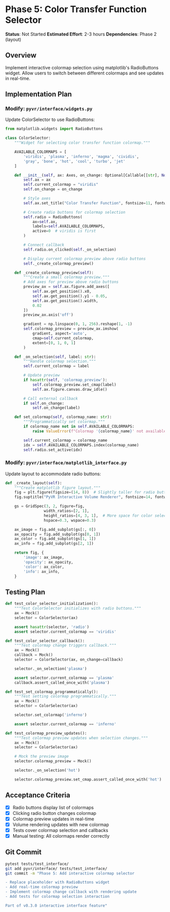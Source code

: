 # Phase 5: Color Transfer Function Selector

**Status**: Not Started
**Estimated Effort**: 2-3 hours
**Dependencies**: Phase 2 (layout)

## Overview

Implement interactive colormap selection using matplotlib's RadioButtons widget. Allow users to switch between different colormaps and see updates in real-time.

## Implementation Plan

### Modify: `pyvr/interface/widgets.py`

Update ColorSelector to use RadioButtons:

```python
from matplotlib.widgets import RadioButtons

class ColorSelector:
    """Widget for selecting color transfer function colormap."""

    AVAILABLE_COLORMAPS = [
        'viridis', 'plasma', 'inferno', 'magma', 'cividis',
        'gray', 'bone', 'hot', 'cool', 'turbo', 'jet'
    ]

    def __init__(self, ax: Axes, on_change: Optional[Callable[[str], None]] = None):
        self.ax = ax
        self.current_colormap = "viridis"
        self.on_change = on_change

        # Style axes
        self.ax.set_title("Color Transfer Function", fontsize=11, fontweight='bold')

        # Create radio buttons for colormap selection
        self.radio = RadioButtons(
            ax=self.ax,
            labels=self.AVAILABLE_COLORMAPS,
            active=0  # viridis is first
        )

        # Connect callback
        self.radio.on_clicked(self._on_selection)

        # Display current colormap preview above radio buttons
        self._create_colormap_preview()

    def _create_colormap_preview(self):
        """Create a small colormap preview."""
        # Add axes for preview above radio buttons
        preview_ax = self.ax.figure.add_axes([
            self.ax.get_position().x0,
            self.ax.get_position().y1 - 0.05,
            self.ax.get_position().width,
            0.02
        ])
        preview_ax.axis('off')

        gradient = np.linspace(0, 1, 256).reshape(1, -1)
        self.colormap_preview = preview_ax.imshow(
            gradient, aspect='auto',
            cmap=self.current_colormap,
            extent=[0, 1, 0, 1]
        )

    def _on_selection(self, label: str):
        """Handle colormap selection."""
        self.current_colormap = label

        # Update preview
        if hasattr(self, 'colormap_preview'):
            self.colormap_preview.set_cmap(label)
            self.ax.figure.canvas.draw_idle()

        # Call external callback
        if self.on_change:
            self.on_change(label)

    def set_colormap(self, colormap_name: str):
        """Programmatically set colormap."""
        if colormap_name not in self.AVAILABLE_COLORMAPS:
            raise ValueError(f"Colormap '{colormap_name}' not available")

        self.current_colormap = colormap_name
        idx = self.AVAILABLE_COLORMAPS.index(colormap_name)
        self.radio.set_active(idx)
```

### Modify: `pyvr/interface/matplotlib_interface.py`

Update layout to accommodate radio buttons:

```python
def _create_layout(self):
    """Create matplotlib figure layout."""
    fig = plt.figure(figsize=(14, 8))  # Slightly taller for radio buttons
    fig.suptitle("PyVR Interactive Volume Renderer", fontsize=14, fontweight='bold')

    gs = GridSpec(3, 2, figure=fig,
                 width_ratios=[2, 1],
                 height_ratios=[4, 3, 1],  # More space for color selector
                 hspace=0.3, wspace=0.3)

    ax_image = fig.add_subplot(gs[:, 0])
    ax_opacity = fig.add_subplot(gs[0, 1])
    ax_color = fig.add_subplot(gs[1, 1])
    ax_info = fig.add_subplot(gs[2, 1])

    return fig, {
        'image': ax_image,
        'opacity': ax_opacity,
        'color': ax_color,
        'info': ax_info,
    }
```

## Testing Plan

```python
def test_color_selector_initialization():
    """Test ColorSelector initializes with radio buttons."""
    ax = Mock()
    selector = ColorSelector(ax)

    assert hasattr(selector, 'radio')
    assert selector.current_colormap == 'viridis'

def test_color_selector_callback():
    """Test colormap change triggers callback."""
    ax = Mock()
    callback = Mock()
    selector = ColorSelector(ax, on_change=callback)

    selector._on_selection('plasma')

    assert selector.current_colormap == 'plasma'
    callback.assert_called_once_with('plasma')

def test_set_colormap_programmatically():
    """Test setting colormap programmatically."""
    ax = Mock()
    selector = ColorSelector(ax)

    selector.set_colormap('inferno')

    assert selector.current_colormap == 'inferno'

def test_colormap_preview_updates():
    """Test colormap preview updates when selection changes."""
    ax = Mock()
    selector = ColorSelector(ax)

    # Mock the preview image
    selector.colormap_preview = Mock()

    selector._on_selection('hot')

    selector.colormap_preview.set_cmap.assert_called_once_with('hot')
```

## Acceptance Criteria

- [x] Radio buttons display list of colormaps
- [x] Clicking radio button changes colormap
- [x] Colormap preview updates in real-time
- [x] Volume rendering updates with new colormap
- [x] Tests cover colormap selection and callbacks
- [x] Manual testing: All colormaps render correctly

## Git Commit

```bash
pytest tests/test_interface/
git add pyvr/interface/ tests/test_interface/
git commit -m "Phase 5: Add interactive colormap selector

- Replace placeholder with RadioButtons widget
- Add real-time colormap preview
- Implement colormap change callback with rendering update
- Add tests for colormap selection interaction

Part of v0.3.0 interactive interface feature"
```
